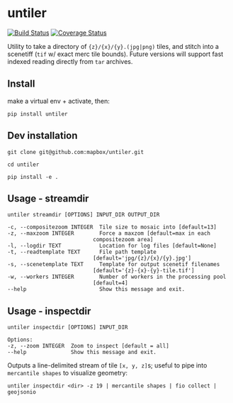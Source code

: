 # untiler

[![Build Status](https://magnum.travis-ci.com/mapbox/untiler.svg?token=Dkq56qQtBntqTfE3yeVy&branch=master)](https://magnum.travis-ci.com/mapbox/untiler) [![Coverage Status](https://coveralls.io/repos/mapbox/untiler/badge.svg?branch=master&service=github&t=nhModO)](https://coveralls.io/github/mapbox/untiler?branch=master)

Utility to take a directory of `{z}/{x}/{y}.(jpg|png)` tiles, and stitch into a scenetiff (`tif` w/ exact merc tile bounds). Future versions will support fast indexed reading directly from `tar` archives.

## Install
make a virtual env + activate, then:
```
pip install untiler
```
## Dev installation
```
git clone git@github.com:mapbox/untiler.git

cd untiler

pip install -e .
```

## Usage - streamdir
```
untiler streamdir [OPTIONS] INPUT_DIR OUTPUT_DIR

-c, --compositezoom INTEGER  Tile size to mosaic into [default=13]
-z, --maxzoom INTEGER        Force a maxzom [default=max in each
                           compositezoom area]
-l, --logdir TEXT            Location for log files [default=None]
-t, --readtemplate TEXT      File path template
                           [default='jpg/{z}/{x}/{y}.jpg']
-s, --scenetemplate TEXT     Template for output scenetif filenames
                           [default='{z}-{x}-{y}-tile.tif']
-w, --workers INTEGER        Number of workers in the processing pool
                           [default=4]
--help                       Show this message and exit.
```

## Usage - inspectdir

```
untiler inspectdir [OPTIONS] INPUT_DIR

Options:
-z, --zoom INTEGER  Zoom to inspect [default = all]
--help              Show this message and exit.
```
Outputs a line-delimited stream of tile `[x, y, z]`s; useful to pipe into `mercantile shapes` to visualize geometry:
```
untiler inspectdir <dir> -z 19 | mercantile shapes | fio collect | geojsonio
```